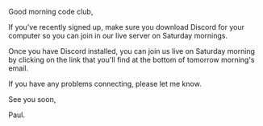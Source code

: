 Good morning code club,

If you've recently signed up, make sure you download Discord for your computer so you can join in our live server on Saturday mornings.

Once you have Discord installed, you can join us live on Saturday morning by clicking on the link that you'll find at the bottom of tomorrow morning's email.

If you have any problems connecting, please let me know.

See you soon,

Paul.